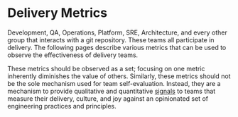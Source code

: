 # Delivery Metrics

Development, QA, Operations, Platform, SRE, Architecture, and every other group
that interacts with a git repository. These teams all participate in delivery.
The following pages describe various metrics that can be used to observe the
effectiveness of delivery teams.

These metrics should be observed as a set; focusing on one metric inherently
diminishes the value of others. Similarly, these metrics should not be the sole
mechanism used for team self-evaluation. Instead, they are a mechanism to provide
qualitative and quantitative
[signals](https://github.com/cncf/tag-observability/blob/main/whitepaper.md#observability-signals)
to teams that measure their delivery, culture, and joy against an opinionated
set of engineering practices and principles.
